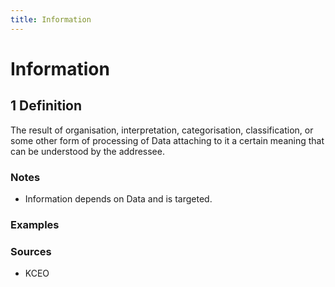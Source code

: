 ```yaml
---
title: Information
---
```


# Information

## 1 Definition 

The result of organisation, interpretation, categorisation, classification, or some other form of processing of Data attaching to it a certain meaning that can be understood by the addressee.

### Notes 
- Information depends on Data and is targeted.

### Examples 

### Sources
- KCEO
